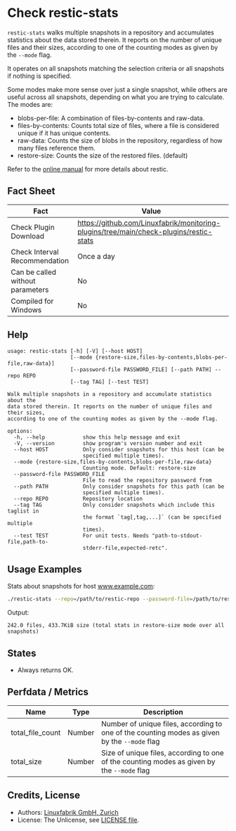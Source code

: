 # Check restic-stats

`restic-stats` walks multiple snapshots in a repository and accumulates statistics about the data stored therein. It reports on the number of unique files and their sizes, according to one of the counting modes as given by the `--mode` flag.

It operates on all snapshots matching the selection criteria or all snapshots if nothing is specified.

Some modes make more sense over just a single snapshot, while others are useful across all snapshots, depending on what you are trying to calculate. The modes are:

* blobs-per-file: A combination of files-by-contents and raw-data.
* files-by-contents: Counts total size of files, where a file is considered unique if it has unique contents.
* raw-data: Counts the size of blobs in the repository, regardless of how many files reference them.
* restore-size: Counts the size of the restored files. (default)

Refer to the [online manual](https://restic.readthedocs.io/en/latest/index.html) for more details about restic.


## Fact Sheet

| Fact | Value |
|----|----|
| Check Plugin Download                 | <https://github.com/Linuxfabrik/monitoring-plugins/tree/main/check-plugins/restic-stats> |
| Check Interval Recommendation         | Once a day |
| Can be called without parameters      | No |
| Compiled for Windows                  | No |


## Help

```text
usage: restic-stats [-h] [-V] [--host HOST]
                    [--mode {restore-size,files-by-contents,blobs-per-file,raw-data}]
                    [--password-file PASSWORD_FILE] [--path PATH] --repo REPO
                    [--tag TAG] [--test TEST]

Walk multiple snapshots in a repository and accumulate statistics about the
data stored therein. It reports on the number of unique files and their sizes,
according to one of the counting modes as given by the --mode flag.

options:
  -h, --help            show this help message and exit
  -V, --version         show program's version number and exit
  --host HOST           Only consider snapshots for this host (can be
                        specified multiple times).
  --mode {restore-size,files-by-contents,blobs-per-file,raw-data}
                        Counting mode. Default: restore-size
  --password-file PASSWORD_FILE
                        File to read the repository password from
  --path PATH           Only consider snapshots for this path (can be
                        specified multiple times).
  --repo REPO           Repository location
  --tag TAG             Only consider snapshots which include this taglist in
                        the format `tag[,tag,...]` (can be specified multiple
                        times).
  --test TEST           For unit tests. Needs "path-to-stdout-file,path-to-
                        stderr-file,expected-retc".
```


## Usage Examples

Stats about snapshots for host www.example.com:

```bash
./restic-stats --repo=/path/to/restic-repo --password-file=/path/to/restic-pwd --host=www.example.com
```

Output:

```text
242.0 files, 433.7KiB size (total stats in restore-size mode over all snapshots)
```


## States

* Always returns OK.


## Perfdata / Metrics

| Name | Type | Description |
|----|----|----|
| total_file_count | Number | Number of unique files, according to one of the counting modes as given by the `--mode` flag |
| total_size | Number | Size of unique files, according to one of the counting modes as given by the `--mode` flag |


## Credits, License

* Authors: [Linuxfabrik GmbH, Zurich](https://www.linuxfabrik.ch)
* License: The Unlicense, see [LICENSE file](https://unlicense.org/).
